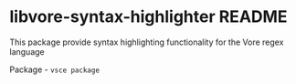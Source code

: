 # libvore-syntax-highlighter README

This package provide syntax highlighting functionality for the Vore regex language

Package - `vsce package`
